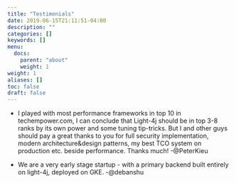 ```yaml
---
title: "Testimonials"
date: 2019-06-15T21:11:51-04:00
description: ""
categories: []
keywords: []
menu:
  docs:
    parent: "about"
    weight: 1
weight: 1
aliases: []
toc: false
draft: false
---
```




* I played with most performance frameworks in top 10 in techempower.com, I can conclude that Light-4j should be in top 3-8 ranks by its own power and some tuning tip-tricks. But I and other guys should pay a great thanks to you for full security implementation, modern architecture&design patterns, my best TCO system on production etc. beside performance. Thanks much! -@PeterKieu


* We are a very early stage startup - with a primary backend built entirely on light-4j, deployed on GKE. -@debanshu

